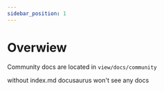 ```yaml
---
sidebar_position: 1
---
```


# Overwiew

Community docs are located in `view/docs/community`

without index.md docusaurus won't see any docs
